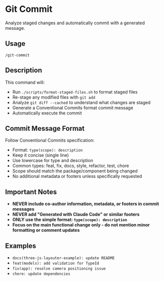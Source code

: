 # Git Commit

Analyze staged changes and automatically commit with a generated message.

## Usage

```
/git-commit
```

## Description

This command will:
- Run `./scripts/format-staged-files.sh` to format staged files
- Re-stage any modified files with `git add`
- Analyze `git diff --cached` to understand what changes are staged
- Generate a Conventional Commits format commit message
- Automatically execute the commit

## Commit Message Format

Follow Conventional Commits specification:
- Format: `type(scope): description`
- Keep it concise (single line)
- Use lowercase for type and description
- Common types: feat, fix, docs, style, refactor, test, chore
- Scope should match the package/component being changed
- No additional metadata or footers unless specifically requested

## Important Notes

- **NEVER include co-author information, metadata, or footers in commit messages**
- **NEVER add "Generated with Claude Code" or similar footers**
- **ONLY use the simple format: `type(scope): description`**
- **Focus on the main functional change only - do not mention minor formatting or comment updates**

## Examples

- `docs(three-js-layouter-example): update README`
- `feat(models): add validation for TypeId`
- `fix(app): resolve camera positioning issue`
- `chore: update dependencies`
